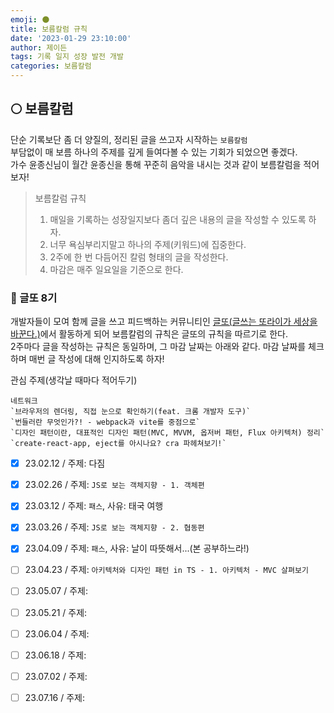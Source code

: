 ```yaml
---
emoji: 🌑
title: 보름칼럼 규칙
date: '2023-01-29 23:10:00'
author: 제이든
tags: 기록 일지 성장 발전 개발
categories: 보름칼럼
---
```


## 🌕 보름칼럼

단순 기록보단 좀 더 양질의, 정리된 글을 쓰고자 시작하는 `보름칼럼`<br/>
부담없이 매 보름 하나의 주제를 깊게 들여다볼 수 있는 기회가 되었으면 좋겠다.<br/>
가수 윤종신님이 월간 윤종신을 통해 꾸준히 음악을 내시는 것과 같이 보름칼럼을 적어보자!

> 보름칼럼 규칙
>
> 1. 매일을 기록하는 성장일지보다 좀더 깊은 내용의 글을 작성할 수 있도록 하자.
> 2. 너무 욕심부리지말고 하나의 주제(키워드)에 집중한다.
> 3. 2주에 한 번 다듬어진 칼럼 형태의 글을 작성한다.
> 4. 마감은 매주 일요일을 기준으로 한다.

### 📃 글또 8기

개발자들이 모여 함께 글을 쓰고 피드백하는 커뮤니티인 [글또(글쓰는 또라이가 세상을 바꾼다.)](https://www.notion.so/zzsza/ac5b18a482fb4df497d4e8257ad4d516)에서 
활동하게 되어 보름칼럼의 규칙은 글또의 규칙을 따르기로 한다.<br/>
2주마다 글을 작성하는 규칙은 동일하며, 그 마감 날짜는 아래와 같다. 마감 날짜를 체크하며 매번 글 작성에 대해 인지하도록 하자!<br/>

관심 주제(생각날 때마다 적어두기)

```
네트워크
`브라우저의 렌더링, 직접 눈으로 확인하기(feat. 크롬 개발자 도구)`
`번들러란 무엇인가?! - webpack과 vite를 중점으로`
`디자인 패턴이란, 대표적인 디자인 패턴(MVC, MVVM, 옵저버 패턴, Flux 아키텍처) 정리`
`create-react-app, eject를 아시나요? cra 파헤쳐보기!`
```

- [x] 23.02.12 / 주제: 다짐
- [x] 23.02.26 / 주제: `JS로 보는 객체지향 - 1. 객체편`
- [x] 23.03.12 / 주제: `패스`, 사유: 태국 여행
- [x] 23.03.26 / 주제: `JS로 보는 객체지향 - 2. 협동편`
- [x] 23.04.09 / 주제: `패스`, 사유: 날이 따뜻해서...(본 공부하느라!) 
- [ ] 23.04.23 / 주제: `아키텍처와 디자인 패턴 in TS - 1. 아키텍처 - MVC 살펴보기` 
- [ ] 23.05.07 / 주제:
- [ ] 23.05.21 / 주제:
- [ ] 23.06.04 / 주제:
- [ ] 23.06.18 / 주제:
- [ ] 23.07.02 / 주제:
- [ ] 23.07.16 / 주제:



```toc

```
